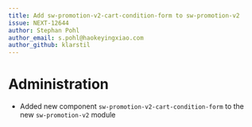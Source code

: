 ```yaml
---
title: Add sw-promotion-v2-cart-condition-form to sw-promotion-v2
issue: NEXT-12644
author: Stephan Pohl
author_email: s.pohl@haokeyingxiao.com 
author_github: klarstil
---
```

# Administration
*  Added new component `sw-promotion-v2-cart-condition-form` to the new `sw-promotion-v2` module
